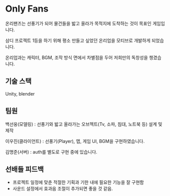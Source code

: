 # Only Fans 

온리팬즈는 선풍기가 되어 물건들을 밟고 올라가 목적지에 도착하는 것이 목표인 게임입니다.

삼디 프로젝트 1등을 하기 위해 평소 만들고 싶었던 온리업을 모티브로 개발하게 되었습니다.

온리업과는 캐릭터, BGM, 조작 방식 면에서 차별점을 두어 저희만의 독창성을 챙겼습니다.

## 기술 스택

Unity, blender

## 팀원

백선웅(모델링) : 선풍기와 밟고 올라가는 오브젝트(Tv, 소파, 침대, 노트북 등) 설계 및 제작

이우진(클라이언트) : 선풍기(Player), 맵, 게임 UI, BGM을 구현하였습니다.

김명준(서버) : auth를 별도로 구현 중에 있습니다.

## 선배들 피드백
- 프로젝트 일정에 맞춘 적절한 기획과 기한 내에 필요한 기능을 잘 구현함
- 사운드 설정에서 효과음 조절이 추가되면 좋을 것 같음.

